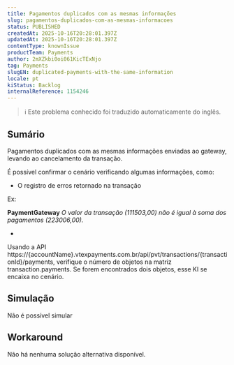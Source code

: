 ```yaml
---
title: Pagamentos duplicados com as mesmas informações
slug: pagamentos-duplicados-com-as-mesmas-informacoes
status: PUBLISHED
createdAt: 2025-10-16T20:28:01.397Z
updatedAt: 2025-10-16T20:28:01.397Z
contentType: knownIssue
productTeam: Payments
author: 2mXZkbi0oi061KicTExNjo
tag: Payments
slugEN: duplicated-payments-with-the-same-information
locale: pt
kiStatus: Backlog
internalReference: 1154246
---
```


>ℹ️ Este problema conhecido foi traduzido automaticamente do inglês.

## Sumário


Pagamentos duplicados com as mesmas informações enviadas ao gateway, levando ao cancelamento da transação.

É possível confirmar o cenário verificando algumas informações, como:


- O registro de erros retornado na transação

Ex:

**PaymentGateway**
_O valor da transação (111503,00) não é igual à soma dos pagamentos (223006,00)._



-

Usando a API https://{accountName}.vtexpayments.com.br/api/pvt/transactions/{transactionId}/payments, verifique o número de objetos na matriz transaction.payments. Se forem encontrados dois objetos, esse KI se encaixa no cenário.

## Simulação


Não é possível simular


## Workaround


Não há nenhuma solução alternativa disponível.



